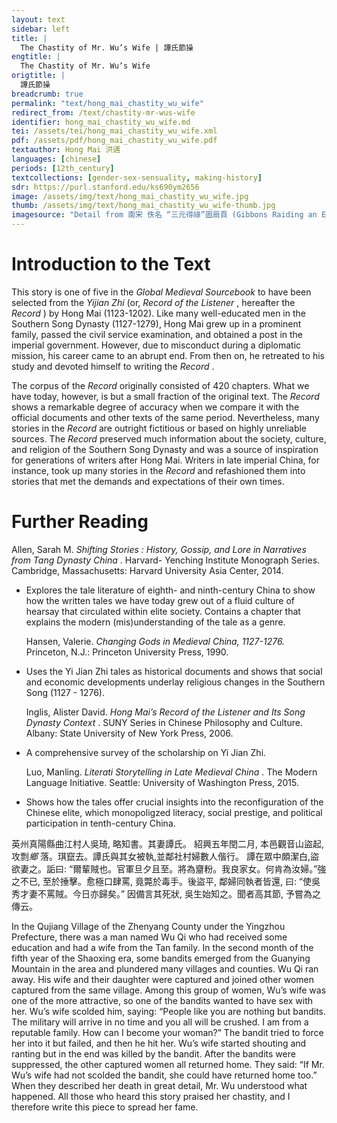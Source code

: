 ```yaml
---
layout: text
sidebar: left
title: |
  The Chastity of Mr. Wu’s Wife | 譚氏節操
engtitle: |
  The Chastity of Mr. Wu’s Wife
origtitle: |
  譚氏節操
breadcrumb: true
permalink: "text/hong_mai_chastity_wu_wife"
redirect_from: /text/chastity-mr-wus-wife
identifier: hong_mai_chastity_wu_wife.md
tei: /assets/tei/hong_mai_chastity_wu_wife.xml
pdf: /assets/pdf/hong_mai_chastity_wu_wife.pdf
textauthor: Hong Mai 洪邁
languages: [chinese]
periods: [12th_century]
textcollections: [gender-sex-sensuality, making-history]
sdr: https://purl.stanford.edu/ks690ym2656
image: /assets/img/text/hong_mai_chastity_wu_wife.jpg
thumb: /assets/img/text/hong_mai_chastity_wu_wife-thumb.jpg
imagesource: "Detail from 南宋 佚名 “三元得祿”圖扇頁 (Gibbons Raiding an Egret’s Nest), Artist Unknown, late 12th century, Metropolitan Museum of Art, Accession Number: 13.100.104 [Public Domain]"
---
```

<h1>Introduction to the Text</h1>
<p>This story is one of five in the <i> Global Medieval Sourcebook </i> to have been selected from the <i> Yijian Zhi </i> (or, <i> Record of the Listener</i> , hereafter the <i> Record</i> ) by Hong Mai (1123-1202). Like many well-educated men in the Southern Song Dynasty (1127-1279), Hong Mai grew up in a prominent family, passed the civil service examination, and obtained a post in the imperial government. However, due to misconduct during a diplomatic mission, his career came to an abrupt end. From then on, he retreated to his study and devoted himself to writing the <i> Record</i> .</p>

<p>The corpus of the <i> Record </i> originally consisted of 420 chapters. What we have today, however, is but a small fraction of the original text. The <i> Record </i> shows a remarkable degree of accuracy when we compare it with the official documents and other texts of the same period. Nevertheless, many stories in the <i> Record </i> are outright fictitious or based on highly unreliable sources. The <i> Record </i> preserved much information about the society, culture, and religion of the Southern Song Dynasty and was a source of inspiration for generations of writers after Hong Mai. Writers in late imperial China, for instance, took up many stories in the <i> Record </i> and refashioned them into stories that met the demands and expectations of their own times.</p>
<h1>Further Reading</h1>
<p>Allen, Sarah M. <i> Shifting Stories : History, Gossip, and Lore in Narratives from Tang Dynasty China</i> . Harvard- Yenching Institute Monograph Series. Cambridge, Massachusetts: Harvard University Asia Center, 2014.</p>
<ul>
<li>
<p>Explores the tale literature of eighth- and ninth-century China to show how the written tales we have today grew out of a fluid culture of hearsay that circulated within elite society. Contains a chapter that explains the modern (mis)understanding of the tale as a genre.</p>
<p>Hansen, Valerie. <i> Changing Gods in Medieval China, 1127-1276. </i> Princeton, N.J.: Princeton University Press, 1990.</p>
</li>
<li>
<p>Uses the Yi Jian Zhi tales as historical documents and shows that social and economic developments underlay religious changes in the Southern Song (1127 - 1276).</p>
<p>Inglis, Alister David. <i> Hong Mai’s Record of the Listener and Its Song Dynasty Context</i> . SUNY Series in Chinese Philosophy and Culture. Albany: State University of New York Press, 2006.</p>
</li>
<li>
<p>A comprehensive survey of the scholarship on Yi Jian Zhi.</p>
<p>Luo, Manling. <i> Literati Storytelling in Late Medieval China</i> . The Modern Language Initiative. Seattle: University of Washington Press, 2015.</p>
</li>
<li>
<p>Shows how the tales offer crucial insights into the reconfiguration of the Chinese elite, which monopoligzed literacy, social prestige, and political participation in tenth-century China.</p>
</li>
</ul>

<p>英州真陽縣曲江村人吳琦, 略知書。其妻譚氏。 紹興五年閏二月, 本邑觀音山盜起, 攻剽<em>鄉</em> 落。琪竄去。譚氏與其女被執,並鄰社村婦數人偕行。 譚在眾中頗潔白,盜欲妻之。詬曰: “爾輩賊也。官軍旦夕且至。將為齏粉。我良家女。何肯為汝婦。”強之不已, 至於捶擊。愈極口肆罵, 竟斃於毒手。後盜平, 鄰婦同執者皆還, 曰: “使吳秀才妻不罵賊。今日亦歸矣。” 因備言其死狀, 吳生始知之。聞者高其節, 予嘗為之傳云。</p>
<p>In the Qujiang Village of the Zhenyang County under the Yingzhou Prefecture, there was a man named Wu Qi who had received some education and had a wife from the Tan family. In the second month of the fifth year of the Shaoxing era, some bandits emerged from the Guanying Mountain in the area and plundered many villages and counties. Wu Qi ran away. His wife and their daughter were captured and joined other women captured from the same village. Among this group of women, Wu’s wife was one of the more attractive, so one of the bandits wanted to have sex with her. Wu’s wife scolded him, saying: “People like you are nothing but bandits. The military will arrive in no time and you all will be crushed. I am from a reputable family. How can I become your woman?” The bandit tried to force her into it but failed, and then he hit her. Wu’s wife started shouting and ranting but in the end was killed by the bandit. After the bandits were suppressed, the other captured women all returned home. They said: “If Mr. Wu’s wife had not scolded the bandit, she could have returned home too.” When they described her death in great detail, Mr. Wu understood what happened. All those who heard this story praised her chastity, and I therefore write this piece to spread her fame.</p>
